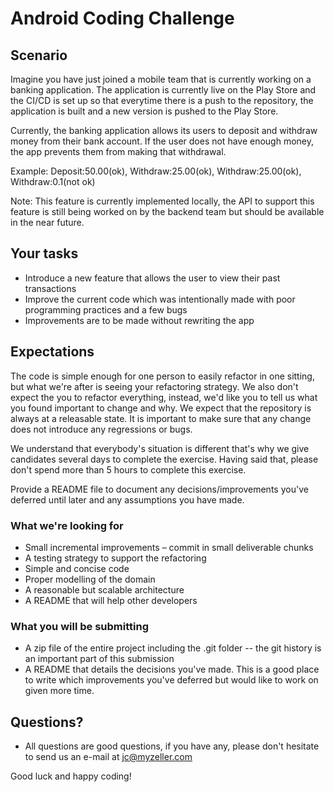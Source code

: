 # Android Coding Challenge

## Scenario
Imagine you have just joined a mobile team that is currently working on a banking application.
The application is currently live on the Play Store and the CI/CD is set up so that everytime there is a push to the repository, the application is built and a new version is pushed to the Play Store.

Currently, the banking application allows its users to deposit and withdraw money from their bank account. 
If the user does not have enough money, the app prevents them from making that withdrawal.

Example: Deposit:50.00(ok), Withdraw:25.00(ok), Withdraw:25.00(ok), Withdraw:0.1(not ok)

Note: This feature is currently implemented locally, the API to support this feature is still being worked on by the backend team but should be available in the near future.   

## Your tasks
- Introduce a new feature that allows the user to view their past transactions
- Improve the current code which was intentionally made with poor programming practices and a few bugs
- Improvements are to be made without rewriting the app

## Expectations
The code is simple enough for one person to easily refactor in one sitting, but what we're after is seeing your refactoring strategy.
We also don't expect the you to refactor everything, instead, we'd like you to tell us what you found important to change and why.
We expect that the repository is always at a releasable state. It is important to make sure that any change does not introduce any regressions or bugs.

We understand that everybody's situation is different that's why we give candidates several days to complete the exercise. 
Having said that, please don't spend more than 5 hours to complete this exercise. 

Provide a README file to document any decisions/improvements you've deferred until later and any assumptions you have made.

### What we're looking for
- Small incremental improvements – commit in small deliverable chunks
- A testing strategy to support the refactoring
- Simple and concise code
- Proper modelling of the domain
- A reasonable but scalable architecture
- A README that will help other developers

### What you will be submitting
- A zip file of the entire project including the .git folder -- the git history is an important part of this submission
- A README that details the decisions you've made. This is a good place to write which improvements you've deferred but would like to work on given more time.

## Questions?
- All questions are good questions, if you have any, please don't hesitate to send us an e-mail at jc@myzeller.com

Good luck and happy coding!
